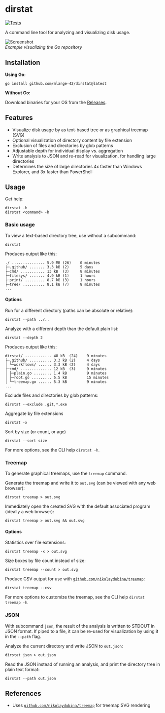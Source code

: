 # dirstat

[![Tests](https://github.com/mlange-42/dirstat/actions/workflows/tests.yml/badge.svg)](https://github.com/mlange-42/dirstat/actions/workflows/tests.yml)

A command line tool for analyzing and visualizing disk usage.

![Screenshot](https://user-images.githubusercontent.com/44003176/208201884-13a4675c-10fa-439f-8b28-21f297a08887.svg)  
*Example visualizing the Go repository*

## Installation

**Using Go:**

```shell
go install github.com/mlange-42/dirstat@latest
```

**Without Go:**

Download binaries for your OS from the [Releases](https://github.com/mlange-42/dirstat/releases/).

## Features

* Visualize disk usage by as text-based tree or as graphical treemap (SVG)
* Optional visualization of directory content by file extension
* Exclusion of files and directories by glob patterns
* Adjustable depth for individual display vs. aggregation
* Write analysis to JSON and re-read for visualization, for handling large directories
* Determines the size of large directories 4x faster than Windows Explorer, and 3x faster than PowerShell

## Usage

Get help:

```shell
dirstat -h
dirstat <command> -h
```

### Basic usage

To view a text-based directory tree, use without a subcommand:

```shell
dirstat
```

Produces output like this:

```text
./ ............... 5.9 MB (26)    0 minutes
├─.github/ ....... 3.3 kB (2)     5 days
├─cmd/ ........... 13 kB  (3)     8 minutes
├─filesys/ ....... 4.9 kB (1)     1 hours
├─print/ ......... 8.7 kB (3)     1 hours
├─tree/ .......... 8.1 kB (7)     8 minutes
...
```

#### Options

Run for a different directory (paths can be absolute or relative):

```shell
dirstat --path ../..
```

Analyze with a different depth than the default plain list:

```shell
dirstat --depth 2
```

Produces output like this:

```text
dirstat/ ............ 48 kB  (24)    9 minutes
├─.github/ .......... 3.3 kB (2)     4 days
│ └─workflows/ ...... 3.3 kB (2)     4 days
├─cmd/ .............. 12 kB  (3)     9 minutes
│ ├─plain.go ........ 1.4 kB         9 minutes
│ ├─root.go ......... 5.5 kB         15 minutes
│ └─treemap.go ...... 5.3 kB         9 minutes
...
```

Exclude files and directories by glob patterns:

```shell
dirstat --exclude .git,*.exe
```

Aggregate by file extensions

```shell
dirstat -x
```

Sort by size (or count, or age)

```shell
dirstat --sort size
```

For more options, see the CLI help `dirstat -h`.

### Treemap

To generate graphical treemaps, use the `treemap` command.

Generate the treemap and write it to `out.svg` (can be viewed with any web browser):

```shell
dirstat treemap > out.svg
```

Immediately open the created SVG with the default associated program (ideally a web browser):

```shell
dirstat treemap > out.svg && out.svg
```

#### Options

Statistics over file extensions:

```shell
dirstat treemap -x > out.svg
```

Size boxes by file count instead of size:

```shell
dirstat treemap --count > out.svg
```

Produce CSV output for use with [`github.com/nikolaydubina/treemap`](https://github.com/nikolaydubina/treemap):

```shell
dirstat treemap --csv
```

For more options to customize the treemap, see the CLI help `dirstat treemap -h`.

### JSON

With subcommand `json`, the result of the analysis is written to STDOUT in JSON format.
If piped to a file, it can be re-used for visualization by using it in the `--path` flag.

Analyze the current directory and write JSON to `out.json`:

```shell
dirstat json > out.json
```

Read the JSON instead of running an analysis, and print the directory tree in plain text format:

```shell
dirstat --path out.json
```

## References

* Uses [`github.com/nikolaydubina/treemap`](https://github.com/nikolaydubina/treemap) for treemap SVG rendering

